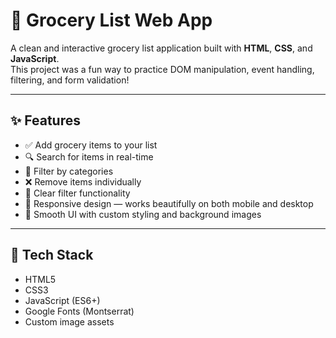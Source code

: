 # 🛒 Grocery List Web App

A clean and interactive grocery list application built with **HTML**, **CSS**, and **JavaScript**.  
This project was a fun way to practice DOM manipulation, event handling, filtering, and form validation!

---

## ✨ Features

- ✅ Add grocery items to your list
- 🔍 Search for items in real-time
- 🧹 Filter by categories
- ❌ Remove items individually
- 🔄 Clear filter functionality
- 📱 Responsive design — works beautifully on both mobile and desktop
- 🎨 Smooth UI with custom styling and background images

---

## 🧰 Tech Stack

- HTML5
- CSS3
- JavaScript (ES6+)
- Google Fonts (Montserrat)
- Custom image assets
